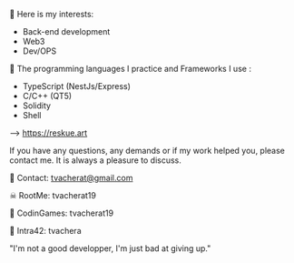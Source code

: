 🧐  Here is my interests:
- Back-end development
- Web3
- Dev/OPS

🧠  The programming languages I practice and Frameworks I use :
- TypeScript (NestJs/Express)
- C/C++ (QT5)
- Solidity
- Shell

--> https://reskue.art

If you have any questions, any demands or if my work helped you, please contact me.
It is always a pleasure to discuss.

📧  Contact: tvacherat@gmail.com

☠  RootMe: tvacherat19

👾  CodinGames: tvacherat19

👤  Intra42: tvachera

"I'm not a good developper, I'm just bad at giving up."
